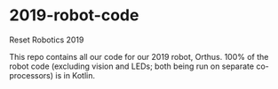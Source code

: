 # 2019-robot-code

Reset Robotics 2019

This repo contains all our code for our 2019 robot, Orthus. 100% of the robot code (excluding vision and LEDs; both being run on separate co-processors) is in Kotlin.
